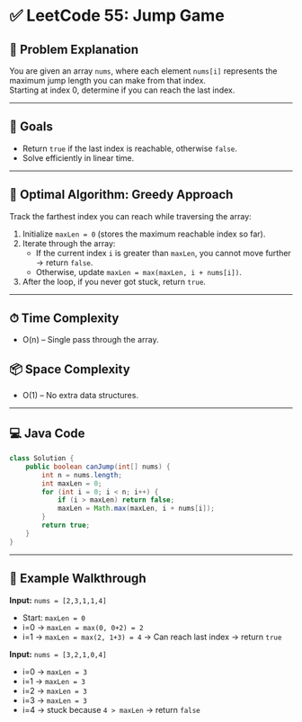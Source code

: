 # ✅ LeetCode 55: Jump Game

## 📝 Problem Explanation

You are given an array `nums`, where each element `nums[i]` represents the maximum jump length you can make from that index.  
Starting at index 0, determine if you can reach the last index.

---

## 🎯 Goals

- Return `true` if the last index is reachable, otherwise `false`.
- Solve efficiently in linear time.

---

## 🧠 Optimal Algorithm: Greedy Approach

Track the farthest index you can reach while traversing the array:

1. Initialize `maxLen = 0` (stores the maximum reachable index so far).
2. Iterate through the array:
   - If the current index `i` is greater than `maxLen`, you cannot move further → return `false`.
   - Otherwise, update `maxLen = max(maxLen, i + nums[i])`.
3. After the loop, if you never got stuck, return `true`.

---

## ⏱ Time Complexity

- O(n) – Single pass through the array.

## 📦 Space Complexity

- O(1) – No extra data structures.

---

## 💻 Java Code

```java
class Solution {
    public boolean canJump(int[] nums) {
        int n = nums.length;
        int maxLen = 0;
        for (int i = 0; i < n; i++) {
            if (i > maxLen) return false;
            maxLen = Math.max(maxLen, i + nums[i]);
        }
        return true;
    }
}
```

---

## 🧪 Example Walkthrough

**Input:** `nums = [2,3,1,1,4]`
- Start: `maxLen = 0`
- i=0 → `maxLen = max(0, 0+2) = 2`
- i=1 → `maxLen = max(2, 1+3) = 4` → Can reach last index → return `true`

**Input:** `nums = [3,2,1,0,4]`
- i=0 → `maxLen = 3`
- i=1 → `maxLen = 3`
- i=2 → `maxLen = 3`
- i=3 → `maxLen = 3`
- i=4 → stuck because `4 > maxLen` → return `false`
